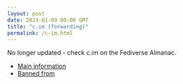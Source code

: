 ```yaml
---
layout: post
date: 2023-01-09 00:00 GMT
title: "c.im (forwarding)"
permalink: /c-im.html
---
```


No longer updated - check c.im on the Fediverse Almanac.

* [Main information](https://www.fediversealmanac.com/api/v1/instances/c.im)
* [Banned from](https://www.fediversealmanac.com/api/v1/instances/c.im/banned_from)


